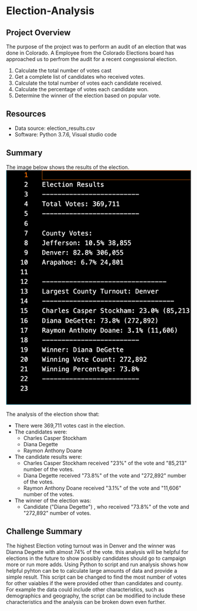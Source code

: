 # Election-Analysis

## Project Overview
The purpose of the project was to perform an audit of an election that was done in Colorado.
A Employee from the Colorado Elections board has approached us to perfrom the audit for 
a recent congessional election.

1. Calculate the total number of votes cast
2. Get a complete list of candidates who received votes.
3. Calculate the total number of votes each candidate received.
4. Calculate the percentage of votes each candidate won.
5. Determine the winner of the election based on popular vote.

## Resources
- Data source: election_results.csv
- Software: Python 3.7.6, Visual studio code

## Summary
The image below shows the results of the election.
![Election_results](/Resources/election_screenshot.png)

The analysis of the election show that:
- There were 369,711 votes cast in the election.
- The candidates were:
    - Charles Casper Stockham
    - Diana Degette
    - Raymon Anthony Doane
- The candidate results were:
    - Charles Casper Stockham received "23%" of the vote and "85,213" number of the votes.
    - Diana Degette received "73.8%" of the vote and "272,892" number of the votes.
    - Raymon Anthony Doane received "3.1%" of the vote and "11,606" number of the votes.
- The winner of the election was:
    - Candidate ("Diana Degette") , who received "73.8%" of the vote and "272,892" number of votes.

## Challenge Summary
The highest Election voting turnout was in Denver and the winner was Dianna Degette with almost 74% of the vote.
this analysis will be helpful for elections in the future to show possibly candidates should go to campaign more or 
run more adds. Using Python to script and run analysis shows how helpful pyhton can be to calculate large amounts of data
and provide a simple result.
This script can be changed to find the most number of votes for other vaiables if the were provided other than candidates and county. For example the data could include other characteristics, such as demographics and geography, the script can be modified to include these characteristics and the analysis can be broken down even further.
